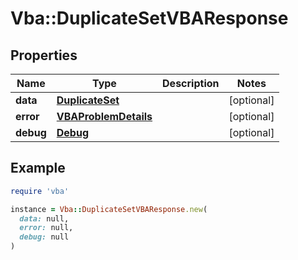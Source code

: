 # Vba::DuplicateSetVBAResponse

## Properties

| Name | Type | Description | Notes |
| ---- | ---- | ----------- | ----- |
| **data** | [**DuplicateSet**](DuplicateSet.md) |  | [optional] |
| **error** | [**VBAProblemDetails**](VBAProblemDetails.md) |  | [optional] |
| **debug** | [**Debug**](Debug.md) |  | [optional] |

## Example

```ruby
require 'vba'

instance = Vba::DuplicateSetVBAResponse.new(
  data: null,
  error: null,
  debug: null
)
```

